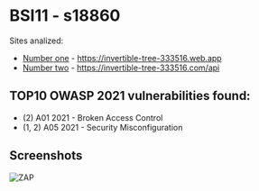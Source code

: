 # BSI11 - s18860
Sites analized:
* [Number one](https://invertible-tree-333516.web.app) - https://invertible-tree-333516.web.app
* [Number two](https://invertible-tree-333516.com/api/console.log(1)) - https://invertible-tree-333516.com/api

## TOP10 OWASP 2021 vulnerabilities found:
- (2) A01 2021 - Broken Access Control
- (1, 2) A05 2021 - Security Misconfiguration

## Screenshots
![ZAP](https://i.imgur.com/VbAZS0m.png)
